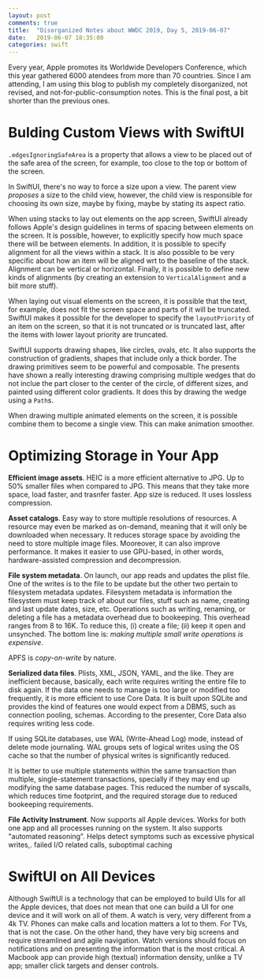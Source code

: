 ```yaml
---
layout: post
comments: true
title:  "Disorganized Notes about WWDC 2019, Day 5, 2019-06-07"
date:   2019-06-07 18:35:00
categories: swift
---
```


Every year, Apple promotes its Worldwide Developers Conference, which this year gathered 6000 atendees from more than 70 countries. Since I am attending, I am using this blog to publish my completely disorganized, not revised, and not-for-public-consumption notes. This is the final post, a bit shorter than the previous ones.


# Bulding Custom Views with SwiftUI

``.edgesIgnoringSafeArea`` is a property that allows a view to be placed out of the safe area of the screen, for example, too close to the top or bottom of the screen.

In SwiftUI, there's no way to force a size upon a view. The parent view *proposes* a size to the child view, however, the child view is responsible for choosing its own size, maybe by fixing, maybe by stating its aspect ratio. 

When using stacks to lay out elements on the app screen, SwiftUI already follows Apple's design guidelines in terms of spacing between  elements on the screen. It is possible, however, to explicitly specify how much space there will be between  elements. In addition, it is possible to specify alignment for all the views within a stack. It is also possible to be very specific about how an item will be aligned wrt to the baseline of the stack. Alignment can be vertical or horizontal. Finally, it is possible to define new kinds of alignments (by creating an extension to ``VerticalAlignment`` and a biit more stuff). 

When laying out visual elements on the screen, it is possible that the text, for example, does not fit the screen space and parts of it will be truncated. SwiftUI makes it possible for the developer to specify the ``layoutPriority`` of an item on the screen, so that it is not truncated or is truncated last, after the items with lower layout priority are truncated. 

SwiftUI supports drawing shapes, like circles, ovals, etc. It also supports the construction of gradients, shapes that include only a thick border. The drawing primitives seem to be powerful and composable. The presents have shown a really interesting drawing comprising multiple wedges that do not inclue the part closer to the center of the circle, of different sizes, and painted using different color gradients. It does this by drawing the wedge using a ``Path``s. 

When drawing multiple animated elements on the screen, it is possible combine them to become a single view. This can make animation smoother.


# Optimizing Storage in Your App

**Efficient image assets**. HEIC is a more efficient alternative to JPG. Up to 50% smaller files when compared to JPG. This means that they take more space, load faster, and trasnfer faster. App size is reduced. It uses lossless compression. 

**Asset catalogs**. Easy way to store multiple resolutions of resources. A resource may even be marked as on-demand, meaning that it will only be downloaded when necessary. It reduces storage space by avoiding the need to store multiple image files. Mooreover, it can also improve performance. It makes it easier to use GPU-based, in other words, hardware-assisted compression and decompression. 

**File system metadata**. On launch, our app reads and updates the plist file. One of the writes is to the file to be update but the other two pertain to filesystem metadata updates.  Filesystem metadata is information the filesystem must keep track of about our files, stuff such as name, creating and last update dates, size, etc. Operations such as writing, renaming, or deleting a file has a metadata overhead due to bookeeping. This overhead ranges from 8 to 16K. To reduce this, (i) create a file; (ii) keep it open and unsynched. The bottom line is: *making multiple small write operations is expensive*. 

APFS is *copy-on-write* by nature. 

**Serialized data files**. Plists, XML, JSON, YAML, and the like. They are inefficient because, basically, each write requires writing the entire file to disk again. If the data one needs to manage is too large or modified too frequently, it is more efficient to use Core Data. It is built upon SQLite and provides the kind of features one would expect from a DBMS, such as connection pooling, schemas. According to the presenter, Core Data also requires writing less code. 

If using SQLite databases, use WAL (Write-Ahead Log) mode, instead of delete mode journaling. WAL groups sets of logical writes using the OS cache so that the number of physical writes is significantly reduced. 

It is better to use multiple statements within the same transaction than multiple, single-statement transactions, specially if they may end up modifying the same database pages. This reduced the number of syscalls, which reduces time footprint, and the required storage due to reduced bookeeping requirements.

**File Activity Instrument**. Now supports all Apple devices. Works for both one app and all processes running on the system. It also supports "automated reasoning". Helps detect symptoms such as excessive physical writes,. failed I/O related calls, suboptimal caching


# SwiftUI on All Devices

Although SwiftUI is a technology that can be employed to build UIs for all the Apple devices, that does not mean that one can build a UI for one device and it will work on all of them. A watch is very, very different from a 4k TV. Phones can make calls and location matters a lot to them. For TVs, that is not the case. On the other hand, they have very big screens and require streamlined and agile navigation. Watch versions should focus on notifications and on presenting the information that is the most critical. A Macbook app can provide high (textual) information density, unlike a TV app; smaller click targets and denser controls. 


